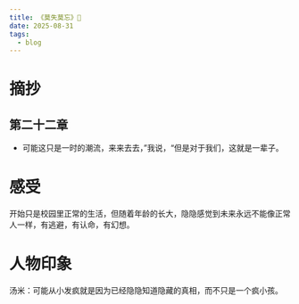 ```yaml
---
title: 《莫失莫忘》📖
date: 2025-08-31
tags:
  - blog
---
```

# 摘抄

## 第二十二章

- 可能这只是一时的潮流，来来去去，”我说，“但是对于我们，这就是一辈子。

# 感受

开始只是校园里正常的生活，但随着年龄的长大，隐隐感觉到未来永远不能像正常人一样，有逃避，有认命，有幻想。

# 人物印象

汤米：可能从小发疯就是因为已经隐隐知道隐藏的真相，而不只是一个疯小孩。